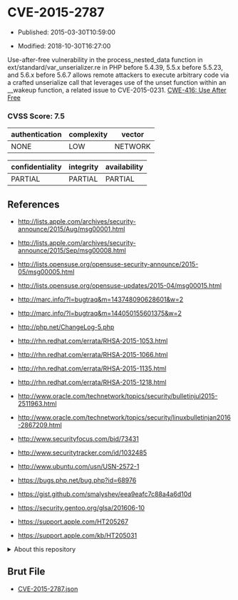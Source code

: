 # CVE-2015-2787

- Published: 2015-03-30T10:59:00

- Modified: 2018-10-30T16:27:00

Use-after-free vulnerability in the process_nested_data function in ext/standard/var_unserializer.re in PHP before 5.4.39, 5.5.x before 5.5.23, and 5.6.x before 5.6.7 allows remote attackers to execute arbitrary code via a crafted unserialize call that leverages use of the unset function within an __wakeup function, a related issue to CVE-2015-0231. <a href="http://cwe.mitre.org/data/definitions/416.html">CWE-416: Use After Free</a>

### CVSS Score: **7.5**

| authentication | complexity | vector |
| --- | --- | --- |
| NONE | LOW | NETWORK |

| confidentiality | integrity | availability |
| --- | --- | --- |
| PARTIAL | PARTIAL | PARTIAL |

## References

* http://lists.apple.com/archives/security-announce/2015/Aug/msg00001.html

* http://lists.apple.com/archives/security-announce/2015/Sep/msg00008.html

* http://lists.opensuse.org/opensuse-security-announce/2015-05/msg00005.html

* http://lists.opensuse.org/opensuse-updates/2015-04/msg00015.html

* http://marc.info/?l=bugtraq&m=143748090628601&w=2

* http://marc.info/?l=bugtraq&m=144050155601375&w=2

* http://php.net/ChangeLog-5.php

* http://rhn.redhat.com/errata/RHSA-2015-1053.html

* http://rhn.redhat.com/errata/RHSA-2015-1066.html

* http://rhn.redhat.com/errata/RHSA-2015-1135.html

* http://rhn.redhat.com/errata/RHSA-2015-1218.html

* http://www.oracle.com/technetwork/topics/security/bulletinjul2015-2511963.html

* http://www.oracle.com/technetwork/topics/security/linuxbulletinjan2016-2867209.html

* http://www.securityfocus.com/bid/73431

* http://www.securitytracker.com/id/1032485

* http://www.ubuntu.com/usn/USN-2572-1

* https://bugs.php.net/bug.php?id=68976

* https://gist.github.com/smalyshev/eea9eafc7c88a4a6d10d

* https://security.gentoo.org/glsa/201606-10

* https://support.apple.com/HT205267

* https://support.apple.com/kb/HT205031

<details>
<summary>About this repository</summary> 

  This repository is part of the project [Live Hack CVE](https://github.com/Live-Hack-CVE). Main website can be found [www.live-hack.org](https://www.live-hack.org) 
  
  Made by [Sn0wAlice](https://github.com/Sn0wAlice) for the people that care about security and need to have a feed of the latest CVEs. Hope you enjoy it, don't forget to star the repo and follow me on [Twitter](https://twitter.com/Sn0wAlice) and [Github](https://github.com/Sn0wAlice). And that is my [personnal website](https://www.alice-snow.me/)

  - [Home Page](https://github.com/Live-Hack-CVE)
  - [Framework](https://github.com/Live-Hack-CVE/cve-framework)
  - [CVE database](https://github.com/Live-Hack-CVE/full_database)
  - [Changelog](https://github.com/Live-Hack-CVE/Changelog)
</details>

## Brut File

* [CVE-2015-2787.json](https://raw.githubusercontent.com/Live-Hack-CVE/full_database/main/cves/2015/CVE-2015-2787.json)

